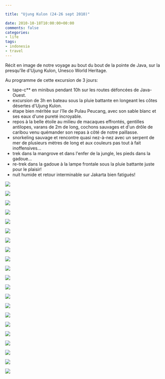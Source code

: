 ```yaml
---

title: "Ujung Kulon (24-26 sept 2010)"

date: 2010-10-18T10:00:00+00:00
comments: false
categories: 
- life
tags:
- indonesia
- travel 
---
```


Récit en image de notre voyage au bout du bout de la pointe de Java, sur la presqu'île d'Ujung Kulon, Unesco World Heritage.

Au programme de cette excursion de 3 jours:
-   tape-c\*\* en minibus pendant 10h sur les routes défoncées de Java-Ouest.
-  excursion de 3h en bateau sous la pluie battante en longeant les côtes désertes d'Ujung Kulon.
-   étape bien méritée sur l'île de Pulau Peucang, avec son sable blanc et ses eaux d'une pureté incroyable.
-   repos à la belle étoile au milieu de macaques effrontés, gentilles antilopes, varans de 2m de long, cochons sauvages et d'un drôle de caribou venu quémander son repas à côté de notre paillasse.
-   snorkeling sauvage et rencontre quasi nez-à-nez avec un serpent de mer de plusieurs mètres de long et aux couleurs pas tout à fait inoffensives...
-   trek dans la mangrove et dans l'enfer de la jungle, les pieds dans la gadoue...
-   re-trek dans la gadoue à la lampe frontale sous la pluie battante juste pour le plaisir!
-   nuit humide et retour interminable sur Jakarta bien fatigués!

![](_media/Ujung_Kulon_tagphotos_indonesi/20100924-011.jpg)

![](_media/Ujung_Kulon_tagphotos_indonesi/20100924-018.jpg)

![](_media/Ujung_Kulon_tagphotos_indonesi/20100924-025.jpg)

![](_media/Ujung_Kulon_tagphotos_indonesi/20100924-034.jpg)

![](_media/Ujung_Kulon_tagphotos_indonesi/20100924-039.jpg)

![](_media/Ujung_Kulon_tagphotos_indonesi/20100924-055.jpg)

![](_media/Ujung_Kulon_tagphotos_indonesi/20100924-056.jpg)

![](_media/Ujung_Kulon_tagphotos_indonesi/20100925-062.jpg)

![](_media/Ujung_Kulon_tagphotos_indonesi/20100925-065.jpg)

![](_media/Ujung_Kulon_tagphotos_indonesi/20100925-070.jpg)

![](_media/Ujung_Kulon_tagphotos_indonesi/20100925-087.jpg)

![](_media/Ujung_Kulon_tagphotos_indonesi/20100925-089.jpg)

![](_media/Ujung_Kulon_tagphotos_indonesi/20100925-098.jpg)

![](_media/Ujung_Kulon_tagphotos_indonesi/20100925-106.jpg)

![](_media/Ujung_Kulon_tagphotos_indonesi/20100925-117.jpg)

![](_media/Ujung_Kulon_tagphotos_indonesi/20100925-123.jpg)

![](_media/Ujung_Kulon_tagphotos_indonesi/20100925-131.jpg)

![](_media/Ujung_Kulon_tagphotos_indonesi/20100925-138.jpg)

![](_media/Ujung_Kulon_tagphotos_indonesi/20100925-144.jpg)

![](_media/Ujung_Kulon_tagphotos_indonesi/20100926-148.jpg)

![](_media/Ujung_Kulon_tagphotos_indonesi/20100926-164.jpg)